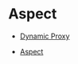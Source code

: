 # Aspect

* [Dynamic Proxy](https://github.com/guyc1812/Tony/blob/master/src/main/java/com/avengers/tony/JavaBasic/aspect/Proxy.md)

* [Aspect](https://github.com/guyc1812/Tony/blob/master/src/main/java/com/avengers/tony/JavaBasic/aspect/Aspect.md)